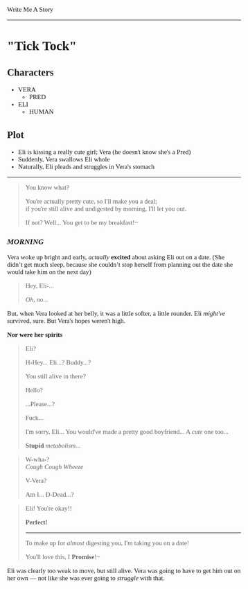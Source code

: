 <Style>
    Body {
        Font-size: 15px;
        Font-family: Verdana;
    };
</Style>

Write Me A Story
****************
"Tick Tock"
===========

Characters
----------
- VERA
    - PRED
- ELI
    - HUMAN

Plot
----
- Eli is kissing a really cute girl; Vera (he doesn't know she's a Pred)
- Suddenly, Vera swallows Eli whole
- Naturally, Eli pleads and struggles in Vera's stomach

***

> You know what?
>
> You're actually pretty cute,
so I'll make you a deal;\
if you're still alive and undigested by morning,
I'll let you out.
>
> If not?
Well...
You get to be my breakfast!\~

### _MORNING_

Vera woke up bright and early, _actually_ __excited__ about asking Eli out on a date.
(She didn’t get much sleep, because she couldn’t stop herself from planning out the date she would take him on the next day)

> Hey, Eli-...
>
> _Oh, no..._

But, when Vera looked at her belly, it was a little softer, a little rounder.
Eli _might've_ survived, sure.
But Vera's hopes weren't high.

__Nor were her spirits__

> Eli?
>
> H-Hey... Eli...?
Buddy...?
>
> You still alive in there?
>
> Hello?
>
> ...Please...?
>
> Fuck...
>
> I'm sorry, Eli...
You would've made a pretty good boyfriend...
A _cute_ one too...
>
> __Stupid__ _metabolism_...

> W-wha-?\
_Cough_
_Cough_
_Wheeze_
>
> V-Vera?
>
> Am I...
D-Dead...?

> Eli!
You're okay!!
>
> __Perfect!__
> ***
> To make up for _almost_ digesting you,
I'm taking you on a date!
>
> You'll love this, I __Promise__!\~

Eli was clearly too weak to move, but still alive.
Vera was going to have to get him out on her own &mdash; not like she was ever going to _struggle_ with that.